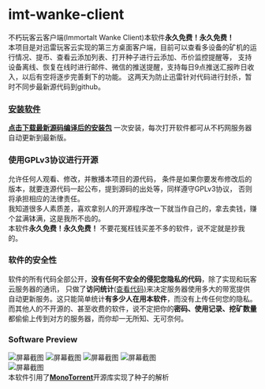 # imt-wanke-client
不朽玩客云客户端(Immortalt Wanke Client)本软件**永久免费！永久免费！**  
本项目是对迅雷玩客云实现的第三方桌面客户端，目前可以查看多设备的矿机的运行情况、提币、查看云添加列表、打开种子进行云添加、币价监控提醒等，
支持设备离线、恢复在线时进行邮件、微信的推送提醒，支持每日9点推送汇报昨日收入，以后有空将逐步完善剩下的功能。 
这两天为防止迅雷针对代码进行封杀，暂时不同步最新源代码到github。
### [**安装软件**](https://github.com/Immortalt/imt-wanke-client/blob/master/README.md)
[**点击下载最新源码编译后的安装包**](http://wanke.immortalt.com/tool/imt_wankeyun_client/index.html)
一次安装，每次打开软件都可从不朽网服务器自动更新到最新版。 
### 使用GPLv3协议进行开源
允许任何人观看、修改，并散播本项目的源代码，
条件是如果你要发布修改后的版本，就要连源代码一起公布，提到源码的出处等，同样遵守GPLv3协议，
否则将承担相应的法律责任。  
我知道很多人素质差，喜欢拿别人的开源程序改一下就当作自己的，拿去卖钱，赚个盆满钵满，这是我所不齿的。  
本软件**永久免费！永久免费！**
不要花冤枉钱买差不多的软件，说不定就是抄我的。
### 软件的安全性
软件的所有代码全部公开，**没有任何不安全的侵犯您隐私的代码**，除了实现和玩客云服务器的通讯，
只做了**访问统计**[(查看代码)](https://github.com/Immortalt/imt-wanke-client/commit/3fe2cd1b950787029067c6c9c601154b4e81199e)来决定服务器使用多大的带宽提供自动更新服务。这只能简单统计**有多少人在用本软件**，而没有上传任何您的隐私。  
而其他人的不开源的、甚至收费的软件，说不定把你的**密码、使用记录、挖矿数量**都偷偷上传到对方的服务器，而你却一无所知、无可奈何。  
 ### Software Preview
![屏幕截图](https://raw.githubusercontent.com/Immortalt/imt-wanke-client/master/screenshot1.png)
![屏幕截图](https://raw.githubusercontent.com/Immortalt/imt-wanke-client/master/screenshot2.png)
![屏幕截图](https://raw.githubusercontent.com/Immortalt/imt-wanke-client/master/screenshot3.png)
![屏幕截图](https://raw.githubusercontent.com/Immortalt/imt-wanke-client/master/screenshot4.png)  
![屏幕截图](https://raw.githubusercontent.com/Immortalt/imt-wanke-client/master/screenshot5.png)  
本软件引用了[**MonoTorrent**](https://github.com/mono/monotorrent)开源库实现了种子的解析
